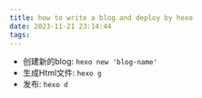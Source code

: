 ```yaml
---
title: how to write a blog and deploy by hexo
date: 2023-11-21 23:14:44
tags:
---
```


- 创建新的blog: `hexo new 'blog-name'`
- 生成Html文件: `hexo g`
- 发布: `hexo d`
